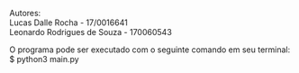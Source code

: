 Autores:  
Lucas Dalle Rocha - 17/0016641  
Leonardo Rodrigues de Souza - 170060543  
 

O programa pode ser executado com o seguinte comando em seu terminal:  
$ python3 main.py
